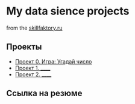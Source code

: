 # My data sience projects

from the [skillfaktory.ru]() 

## Проекты

* [Проект 0. Игра: Угадай число](https://github.com/vostok2609/bank/tree/main/project_0)
* [Проект 1. ____](___)
* [Проект 2. ____](___)

## Ссылка на резюме
